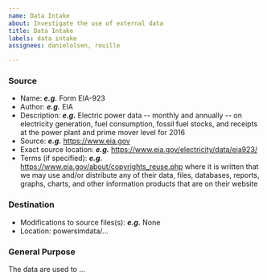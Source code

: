 ```yaml
---
name: Data Intake
about: Investigate the use of external data
title: Data Intake
labels: data intake
assignees: danielolsen, rouille

---
```


### Source
* Name: ***e.g.*** Form EIA-923
* Author: ***e.g.*** EIA
* Description: ***e.g.*** Electric power data -- monthly and annually -- on electricity generation, fuel consumption, fossil fuel stocks, and receipts at the power plant and prime mover level for 2016
* Source: ***e.g.*** https://www.eia.gov
* Exact source location: ***e.g.*** https://www.eia.gov/electricity/data/eia923/
* Terms (if specified): ***e.g.*** https://www.eia.gov/about/copyrights_reuse.php where it is written that we may use and/or distribute any of their data, files, databases, reports, graphs, charts, and other information products that are on their website

### Destination
* Modifications to source files(s): ***e.g.*** None
* Location: powersimdata/...

### General Purpose
The data are used to ...
